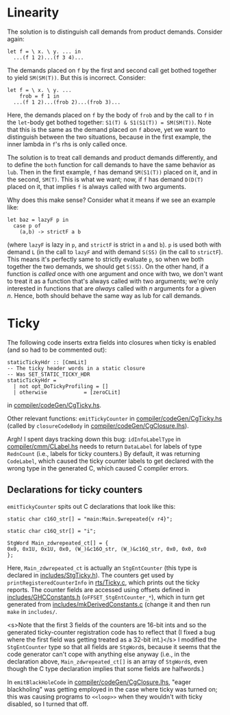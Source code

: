 # Linearity



The solution is to distinguish call demands from product demands. Consider again:


```wiki
let f = \ x. \ y. ... in
  ...(f 1 2)...(f 3 4)...
```


The demands placed on `f` by the first and second call get bothed together to yield `SM(SM(T))`. But this is incorrect. Consider:


```wiki
let f = \ x. \ y. ... 
    frob = f 1 in
  ...(f 1 2)...(frob 2)...(frob 3)...
```


Here, the demands placed on `f` by the body of `frob` and by the call to `f` in the `let`-body get bothed together: `S1(T) & S1(S1(T)) = SM(SM(T))`. Note that this is the same as the demand placed on `f` above, yet we want to distinguish between the two situations, because in the first example, the inner lambda in `f`'s rhs is only called once. 



The solution is to treat call demands and product demands differently, and to define the `both` function for call demands to have the same behavior as `lub`. Then in the first example, `f` has demand `SM(S1(T))` placed on it, and in the second, `SM(T)`. This is what we want; now, if `f` has demand `D(D(T)` placed on it, that implies `f` is always called with two arguments.



Why does this make sense? Consider what it means if we see an example like:


```wiki
let baz = lazyF p in
  case p of
    (a,b) -> strictF a b
```


(where `lazyF` is lazy in `p`, and `strictF` is strict in `a` and `b`). `p` is used both with demand `L` (in the call to `lazyF` and with demand `S(SS)` (in the call to `strictF`). This means it's perfectly same to strictly evaluate `p`, so when we both together the two demands, we should get `S(SS)`. On the other hand, if a function is *called* once with one argument and once with two, we don't want to treat it as a function that's always called with two arguments; we're only interested in functions that are *always* called with *n* arguments for a given *n*. Hence, both should behave the same way as lub for call demands.


# Ticky



The following code inserts extra fields into closures when ticky is enabled (and so had to be commented out):


```wiki
staticTickyHdr :: [CmmLit]
-- The ticky header words in a static closure
-- Was SET_STATIC_TICKY_HDR
staticTickyHdr = 
  | not opt_DoTickyProfiling = []
  | otherwise		     = [zeroCLit]
```


in [compiler/codeGen/CgTicky.hs](/trac/ghc/browser/ghc/compiler/codeGen/CgTicky.hs).



Other relevant functions: `emitTickyCounter` in [compiler/codeGen/CgTicky.hs](/trac/ghc/browser/ghc/compiler/codeGen/CgTicky.hs) (called by `closureCodeBody` in [compiler/codeGen/CgClosure.lhs](/trac/ghc/browser/ghc/compiler/codeGen/CgClosure.lhs)).



Argh! I spent days tracking down this bug: `idInfoLabelType` in [compiler/cmm/CLabel.hs](/trac/ghc/browser/ghc/compiler/cmm/CLabel.hs) needs to return `DataLabel` for labels of type `RednCount` (i.e., labels for ticky counters.) By default, it was returning `CodeLabel`, which caused the ticky counter labels to get declared with the wrong type in the generated C, which caused C compiler errors.


## Declarations for ticky counters



`emitTickyCounter` spits out C declarations that look like this:


```wiki
static char c16O_str[] = "main:Main.$wrepeated{v r4}";

static char c16Q_str[] = "i";

StgWord Main_zdwrepeated_ct[] = {
0x0, 0x1U, 0x1U, 0x0, (W_)&c16O_str, (W_)&c16Q_str, 0x0, 0x0, 0x0
};
```


Here, `Main_zdwrepeated_ct` is actually an `StgEntCounter` (this type is declared in [includes/StgTicky.h](/trac/ghc/browser/ghc/includes/StgTicky.h)). The counters get used by `printRegisteredCounterInfo` in [rts/Ticky.c](/trac/ghc/browser/ghc/rts/Ticky.c), which prints out the ticky reports. The counter fields are accessed using offsets defined in [includes/GHCConstants.h](/trac/ghc/browser/ghc/includes/GHCConstants.h) (`oFFSET_StgEntCounter_*`), which in turn get generated from [includes/mkDerivedConstants.c](/trac/ghc/browser/ghc/includes/mkDerivedConstants.c) (change it and then run `make` in `includes/`. 



\<s\>Note that the first 3 fields of the counters are 16-bit ints and so the generated ticky-counter registration code has to reflect that (I fixed a bug where the first field was getting treated as a 32-bit int.)\</s\> I modified the `StgEntCounter` type so that all fields are `StgWord`s, because it seems that the code generator can't cope with anything else anyway (i.e., in the declaration above, `Main_zdwrepeated_ct[]` is an array of `StgWord`s, even though the C type declaration implies that some fields are halfwords.)



In `emitBlackHoleCode` in [compiler/codeGen/CgClosure.lhs](/trac/ghc/browser/ghc/compiler/codeGen/CgClosure.lhs), "eager blackholing" was getting employed in the case where ticky was turned on; this was causing programs to `<<loop>>` when they wouldn't with ticky disabled, so I turned that off.


